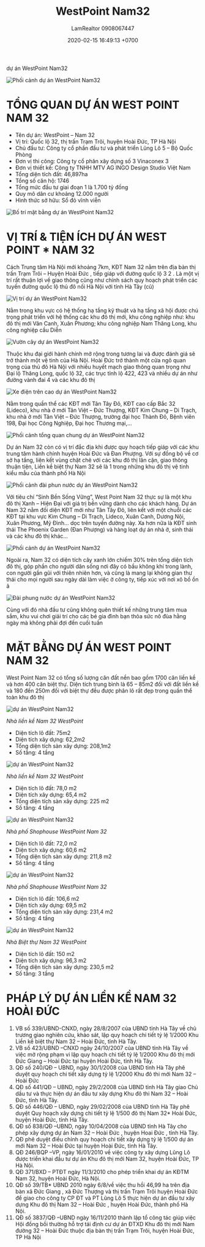 ﻿---
layout: post
title:  "WestPoint Nam32"
description: LamRealtor 0908067447 bán biệt thự liền kề dự án WestPoint Nam32 ở Hà Nội Hoài Đức Trạm Trôi
image: /assets/westpoint-nam32/00.jpg
author: LamRealtor 0908067447
date:   2020-02-15 16:49:13 +0700
lang: vi
excerpt_separator: <!--more-->
categories: ha-noi hoai-duc tram-troi
tags: ban du-an biet-thu lien-ke
---

dự án WestPoint Nam32<!--more-->

![Phối cảnh dự án WestPoint Nam32](/assets/westpoint-nam32/00.jpg)



# TỔNG QUAN DỰ ÁN WEST POINT NAM 32

* Tên dự án: WestPoint – Nam 32
* Vị trí: Quốc lộ 32, thị trấn Trạm Trôi, huyện Hoài Đức, TP Hà Nội
* Chủ đầu tư: Công ty cổ phần đầu tư và phát triển Lũng Lô 5 – Bộ Quốc Phòng
* Đơn vị thi công: Công ty cổ phân xây dựng số 3 Vinaconex 3
* Đơn vị thiết kế: Công ty TNHH MTV AG INGO Design Studio Việt Nam
* Tổng diện tích đất: 46,897ha
* Tổng số căn hộ: 1746
* Tổng mức đầu tư giai đoạn 1 là 1.700 tỷ đồng
* Quy mô dân cư khoảng 12.000 người
* Hình thức sở hữu: Sổ đỏ vĩnh viễn

![Bố trí mặt bằng dự án WestPoint Nam32](/assets/westpoint-nam32/01.jpg)



# VỊ TRÍ & TIỆN ÍCH DỰ ÁN WEST POINT * NAM 32

Cách Trung tâm Hà Nội mới khoảng 7km, KĐT Nam 32 nằm trên địa bàn thị trấn Trạm Trôi – Huyện Hoài Đức , tiếp giáp với đường quốc lộ 3 2 . Là một vị trí rất thuận lợi về giao thông cũng như chính sách quy hoạch phát triển các tuyến đường quốc lộ thủ đô nối Hà Nội với tỉnh Hà Tây (cũ)

![Vị trí dự án WestPoint Nam32](/assets/westpoint-nam32/02.jpg)

Nằm trong khu vực có hệ thống hạ tầng kỹ thuật và hạ tầng xã hội được chú trọng phát triển với hệ thống các khu đô thị mới, khu công nghiệp như: khu đô thị mới Vân Canh, Xuân Phương; khu công nghiệp Nam Thăng Long, khu công nghiệp cầu Diễn

![Vườn cây dự án WestPoint Nam32](/assets/westpoint-nam32/03.jpg)

Thuộc khu đại giới hành chính mở rộng trong tương lai và được đánh giá sẽ trở thành một vệ tinh của Hà Nội. Hoài Đức trở thành một cửa ngõ quan trọng của thủ đô Hà Nội với nhiều huyết mạch giao thông quan trọng như Đại lộ Thăng Long, quốc lộ 32, các trục tỉnh lộ 422, 423 và nhiều dự án như đường vành đai 4 và các khu đô thị

![Xe điện trên cao dự án WestPoint Nam32](/assets/westpoint-nam32/04.jpg)

Nằm trong quần thể các KĐT mới Tân Tây Đô, KĐT cao cấp Bắc 32 (Lideco), khu nhà ở mới Tân Việt – Đức Thượng, KĐT Kim Chung – Di Trạch, khu nhà ở mới Tân Việt – Đức Thượng, trường đại học Thành Đô, Bệnh viên 198, Đại học Công Nghiệp, Đại học Thương mại,…

![Phối cảnh tổng quan chung dự án WestPoint Nam32](/assets/westpoint-nam32/05.jpg)

Dự án Nam 32 còn có vị trí đắc địa khi được quy hoạch tiếp giáp với các khu trung tâm hành chính huyện Hoài Đức và Đan Phượng. Với sự đồng bộ về cơ sở hạ tầng, liên kết vùng chặt chẽ với các khu đô thị lân cận, giao thông thuận tiện, Liền kề biệt thự Nam 32 sẽ là 1 trong những khu đô thị vệ tinh kiểu mẫu của thành phố Hà Nội

![Phối cảnh đài phun nước dự án WestPoint Nam32](/assets/westpoint-nam32/06.jpg)

Với tiêu chí “Sinh Bền Sống Vững”, West Point Nam 32 thực sự là một khu đô thị Xanh – Hiện Đại với giá trị bền vững dành cho các khách hàng. Dự án Nam 32  nằm đối diện KĐT mới như Tân Tây Đô, liên kết với một chuỗi các KĐT tại khu vực Kim Chung – Di Trạch, Lideco, Xuân Canh, Dương Nội, Xuân Phương, Mỹ Đình… dọc trên tuyến đường này. Xa hơn nữa là KĐT sinh thái The Phoenix Garden (Đan Phượng) và hàng loạt dự án nhà ở, sinh thái và các khu đô thị khác…

![Phối cảnh dự án WestPoint Nam32](/assets/westpoint-nam32/07.jpg)

Ngoài ra, Nam 32 có diện tích cây xanh lớn chiếm 30% trên tổng diện tích đô thị, góp phần cho người dân sống nơi đây có bầu không khí trong lành, con người gần gũi với thiên nhiên hơn, và cũng là mang lại không gian thư thái cho mọi người sau ngày dài làm việc ở công ty, tiếp xúc với nơi xô bồ ồn ã

![Đài phung nước dự án WestPoint Nam32](/assets/westpoint-nam32/08.jpg)

Cùng với đó nhà đầu tư cũng không quên thiết kế những trung tâm mua sắm, khu vui chơi giải trí cho các bé gia đình bạn thỏa sức nô đùa hằng ngày mà không phải đợi đến cuối tuần



# MẶT BẰNG DỰ ÁN WEST POINT NAM 32

West Point Nam 32 có tổng số lượng căn đất nền bao gồm 1700 căn liền kề và hơn 400 căn biệt thự. Diện tích trung bình là 65 – 85m2 đối với đất liền kề và 180 đến 250m đối với biệt thự đều được phân lô rất đẹp trong quần thể toàn khu đô thị

![ dự án WestPoint Nam32](/assets/westpoint-nam32/09.jpg)

*Nhà liền kề Nam 32 WestPoint*

* Diện tích lô đất: 75m2
* Diện tích xây dựng: 62,2m2
* Tổng diện tích sàn xây dựng: 208,1m2
* Số tầng: 4 tầng

![ dự án WestPoint Nam32](/assets/westpoint-nam32/10.jpg)

*Nhà liền kề Nam 32 WestPoint*

* Diện tích lô đất: 78,0 m2
* Diện tích xây dựng: 65,4 m2
* Tổng diện tích sàn xây dựng: 225 m2
* Số tầng: 4 tầng

![ dự án WestPoint Nam32](/assets/westpoint-nam32/11.jpg)

*Nhà phố Shophouse WestPoint Nam 32*

* Diện tích lô đất: 72,0 m2
* Diện tích xây dựng: 60,6 m2
* Tổng diện tích sàn xây dựng: 211,8 m2
* Số tầng: 4 tầng

![ dự án WestPoint Nam32](/assets/westpoint-nam32/12.jpg)

*Nhà phố Shophouse WestPoint Nam 32*

* Diện tích lô đất: 106,6 m2
* Diện tích xây dựng: 69,5 m2
* Tổng diện tích sàn xây dựng: 231,4 m2
* Số tầng: 4 tầng

![ dự án WestPoint Nam32](/assets/westpoint-nam32/13.jpg)

*Nhà Biệt thự Nam 32 WestPoint*

* Diện tích lô đất: 150 m2
* Diện tích xây dựng: 96,3 m2
* Tổng diện tích sàn xây dựng: 230,5 m2
* Số tầng: 3 tầng



# PHÁP LÝ DỰ ÁN LIỀN KỀ NAM 32 HOÀI ĐỨC

1. VB số 339/UBND-CNXD, ngày 28/8/2007 của UBND tỉnh Hà Tây về chủ trương giao nghiên cứu, khảo sát, lập quy hoạch chi tiết tỷ lệ 1/2000 Khu Liền kề biệt thự Nam 32 – Hoài Đức, tỉnh Hà Tây.
2. VB số 423/UBND –CNXD ngày 24/10/2007 của UBND tỉnh Hà Tây về việc mở rộng phạm vi lập quy hoạch chi tiết tỷ lệ 1/2000 Khu đô thị mới Đức Giang – Hoài Đức tại huyện Hoài Đức, tỉnh Hà Tây.
3. QĐ số 240/QĐ – UBND, ngày 30/1/2008 của UBND tỉnh Hà Tây phê duyệt quy hoạch chi tiết xây dựng tỷ lệ 1/2000 Khu đô thi mới Nam 32 – Hoài Đức
4. QĐ số 441/QĐ – UBND, ngày 29/2/2008 của UBND tỉnh Hà Tây giao Chủ dầu tư và thực hiện dự án đầu tư xây dựng Khu đô thi Nam 32 – Hoài Đức, tỉnh Hà Tây.
5. QĐ số 446/QĐ – UBND, ngày 29/02/2008 của UBND tỉnh Hà Tây phê duyệt Quy hoạch xây dựng chi tiết tỷ lệ 1/500 đô thị Nam 32* Hoài Đức, huyện Hoài Đức, tỉnh Hà Tây.
6. QĐ số 838/QĐ –UBND, ngày 10/04/2008 của UBND tỉnh Hà Tây cho phép xây dựng dự án Nam 32 – Hoài Đức , huyện Hoai Đức , tỉnh Hà Tây.
7. QĐ phê duyệt điều chỉnh quy hoạch chi tiết xây dựng tỷ lệ 1/500 dự án mới Nam 32 – Hoài Đức tại huyện Hoài Đức, tỉnh Hà Tây.
8. QĐ 246/BQP –VP, ngày 16/01/2010 về việc công ty xây dựng Lũng Lô được triển khai đầu tư dự án Khu đô thị mới Nam 32, huyện Hoài Đức, TP Hà Nội.
9. QĐ 371/BXD – PTĐT ngày 11/3/2010 cho phép triển khai dự án KĐTM Nam 32, huyện Hoài Đức, Hà Nội.
10. QĐ số 39/TB* UBND 2010 ngày 6/8/về việc thu hồi 46,99 ha trên địa bàn xã Đức Giang , xã Đức Thượng và thị trấn Trạm Trôi huyện Hoài Đức để giao cho công ty CP ĐT và PT Lũng Lô 5 thực hiện dự án đầu tư xây dựng Khu đô thị Nam 32 – Hoài Đức , huyện Hoài Đức, thành phố Hà Nội.
11. QĐ số 3837/QĐ –UBND ngày 16/11/2010 thành lập tổ công tác giúp việc Hội đồng bồi thường hỗ trợ tái định cư dự án ĐTXD Khu đô thị mới Nam đường 32 – Hoài Đức thuộc địa bàn thị trấn Trạm Trôi, huyện Hoài Đức, TP Hà Nội
